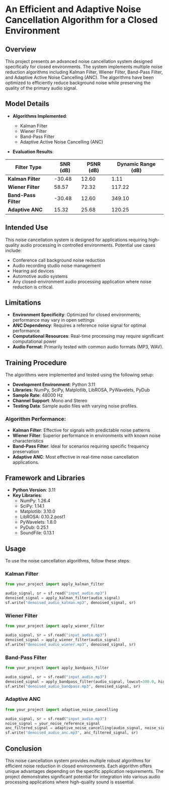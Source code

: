 # An Efficient and Adaptive Noise Cancellation Algorithm for a Closed Environment

## Overview

This project presents an advanced noise cancellation system designed specifically for closed environments. The system implements multiple noise reduction algorithms including Kalman Filter, Wiener Filter, Band-Pass Filter, and Adaptive Active Noise Cancelling (ANC). The algorithms have been optimized to efficiently reduce background noise while preserving the quality of the primary audio signal.

## Model Details

- **Algorithms Implemented**:
  - Kalman Filter
  - Wiener Filter
  - Band-Pass Filter
  - Adaptive Active Noise Cancelling (ANC)

- **Evaluation Results**:

| Filter Type          | SNR (dB) | PSNR (dB) | Dynamic Range (dB) |
|----------------------|----------|-----------|---------------------|
| **Kalman Filter**    | -30.48   | 12.60     | 1.11                |
| **Wiener Filter**    | 58.57    | 72.32     | 117.22              |
| **Band-Pass Filter** | -30.48   | 12.60     | 349.10              |
| **Adaptive ANC**     | 15.32    | 25.68     | 120.25              |

## Intended Use

This noise cancellation system is designed for applications requiring high-quality audio processing in controlled environments. Potential use cases include:
- Conference call background noise reduction
- Audio recording studio noise management
- Hearing aid devices
- Automotive audio systems
- Any closed-environment audio processing application where noise reduction is critical.

## Limitations

- **Environment Specificity**: Optimized for closed environments; performance may vary in open settings
- **ANC Dependency**: Requires a reference noise signal for optimal performance
- **Computational Resources**: Real-time processing may require significant computational power
- **Audio Format**: Primarily tested with common audio formats (MP3, WAV).

## Training Procedure

The algorithms were implemented and tested using the following setup:

- **Development Environment**: Python 3.11
- **Libraries**: NumPy, SciPy, Matplotlib, LibROSA, PyWavelets, PyDub
- **Sample Rate**: 48000 Hz
- **Channel Support**: Mono and Stereo
- **Testing Data**: Sample audio files with varying noise profiles.

### Algorithm Performance:
- **Kalman Filter**: Effective for signals with predictable noise patterns
- **Wiener Filter**: Superior performance in environments with known noise characteristics
- **Band-Pass Filter**: Ideal for scenarios requiring specific frequency preservation
- **Adaptive ANC**: Most effective in real-time noise cancellation applications.

## Framework and Libraries

- **Python Version**: 3.11
- **Key Libraries**:
  - NumPy: 1.26.4
  - SciPy: 1.14.1
  - Matplotlib: 3.10.0
  - LibROSA: 0.10.2.post1
  - PyWavelets: 1.8.0
  - PyDub: 0.25.1
  - SoundFile: 0.13.1

## Usage

To use the noise cancellation algorithms, follow these steps:

### Kalman Filter
```python
from your_project import apply_kalman_filter

audio_signal, sr = sf.read("input_audio.mp3")
denoised_signal = apply_kalman_filter(audio_signal)
sf.write("denoised_audio_kalman.mp3", denoised_signal, sr)
```

### Wiener Filter
```python
from your_project import apply_wiener_filter

audio_signal, sr = sf.read("input_audio.mp3")
denoised_signal = apply_wiener_filter(audio_signal)
sf.write("denoised_audio_wiener.mp3", denoised_signal, sr)
```

### Band-Pass Filter
```python
from your_project import apply_bandpass_filter

audio_signal, sr = sf.read("input_audio.mp3")
denoised_signal = apply_bandpass_filter(audio_signal, lowcut=300.0, highcut=3000.0, fs=sr)
sf.write("denoised_audio_bandpass.mp3", denoised_signal, sr)
```

### Adaptive ANC
```python
from your_project import adaptive_noise_cancelling

audio_signal, sr = sf.read("input_audio.mp3")
noise_signal = your_noise_reference_signal
anc_filtered_signal = adaptive_noise_cancelling(audio_signal, noise_signal)
sf.write("denoised_audio_anc.mp3", anc_filtered_signal, sr)
```

## Conclusion

This noise cancellation system provides multiple robust algorithms for efficient noise reduction in closed environments. Each algorithm offers unique advantages depending on the specific application requirements. The project demonstrates significant potential for integration into various audio processing applications where high-quality sound is essential.
